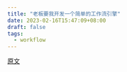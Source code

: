```yaml
---
title: "老板要我开发一个简单的工作流引擎"
date: 2023-02-16T15:47:09+08:00
draft: false
tags:
  - workflow
---
```


[原文](https://www.cnblogs.com/duck-and-duck/p/14436373.html)

